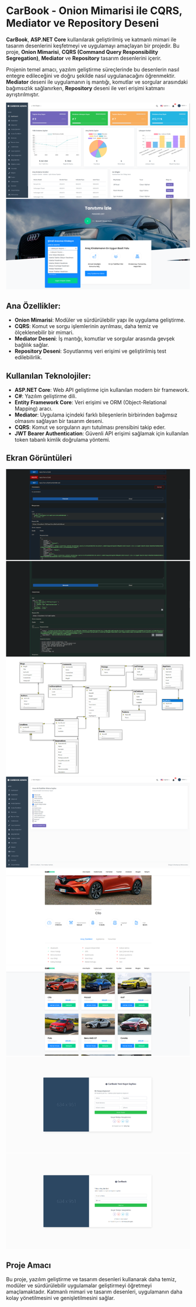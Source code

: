 # CarBook - Onion Mimarisi ile CQRS, Mediator ve Repository Deseni

**CarBook**, **ASP.NET Core** kullanılarak geliştirilmiş ve katmanlı mimari ile tasarım desenlerini keşfetmeyi ve uygulamayı amaçlayan bir projedir. Bu proje, **Onion Mimarisi**, **CQRS (Command Query Responsibility Segregation)**, **Mediator** ve **Repository** tasarım desenlerini içerir.

Projenin temel amacı, yazılım geliştirme süreçlerinde bu desenlerin nasıl entegre edileceğini ve doğru şekilde nasıl uygulanacağını öğrenmektir. **Mediator** deseni ile uygulamanın iş mantığı, komutlar ve sorgular arasındaki bağımsızlık sağlanırken, **Repository** deseni ile veri erişimi katmanı ayrıştırılmıştır.

![CarBook Dashboard](readmeImage/Dashboard.png)
![CarBook Index](readmeImage/Index.png)

## Ana Özellikler:
- **Onion Mimarisi**: Modüler ve sürdürülebilir yapı ile uygulama geliştirme.
- **CQRS**: Komut ve sorgu işlemlerinin ayrılması, daha temiz ve ölçeklenebilir bir mimari.
- **Mediator Deseni**: İş mantığı, komutlar ve sorgular arasında gevşek bağlılık sağlar.
- **Repository Deseni**: Soyutlanmış veri erişimi ve geliştirilmiş test edilebilirlik.

## Kullanılan Teknolojiler:
- **ASP.NET Core**: Web API geliştirme için kullanılan modern bir framework.
- **C#**: Yazılım geliştirme dili.
- **Entity Framework Core**: Veri erişimi ve ORM (Object-Relational Mapping) aracı.
- **Mediator**: Uygulama içindeki farklı bileşenlerin birbirinden bağımsız olmasını sağlayan bir tasarım deseni.
- **CQRS**: Komut ve sorguların ayrı tutulması prensibini takip eder.
- **JWT Bearer Authentication**: Güvenli API erişimi sağlamak için kullanılan token tabanlı kimlik doğrulama yöntemi.
  
## Ekran Görüntüleri

![API Screenshot](readmeImage/Api.png)
![JWT Bearer](readmeImage/JwtBearer.png)
![Diagram](readmeImage/Diagram.png)
![Add Car Features](readmeImage/AddCarFeatures.png)
![Car Detail](readmeImage/CarDetail.png)
![Cars List](readmeImage/Cars.png)
![Login Page](readmeImage/Login.png)
![Register Page](readmeImage/Register.png)

## Proje Amacı
Bu proje, yazılım geliştirme ve tasarım desenleri kullanarak daha temiz, modüler ve sürdürülebilir uygulamalar geliştirmeyi öğretmeyi amaçlamaktadır. Katmanlı mimari ve tasarım desenleri, uygulamanın daha kolay yönetilmesini ve genişletilmesini sağlar.
